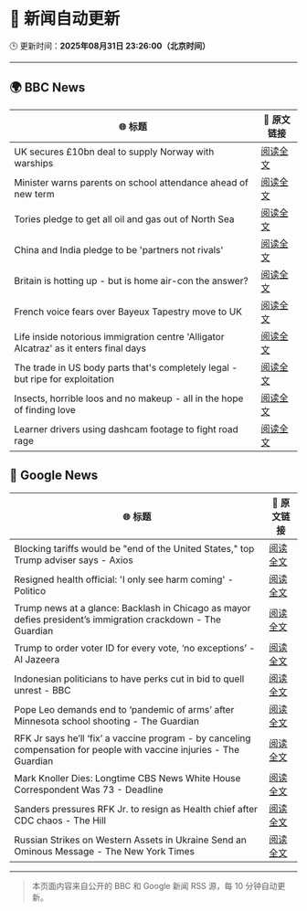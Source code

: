 # 🧠 新闻自动更新

🕒 更新时间：**2025年08月31日 23:26:00（北京时间）**

---

## 🌍 BBC News

| 🌐 标题 | 🔗 原文链接 |
|--------|-------------|
| UK secures £10bn deal to supply Norway with warships | [阅读全文](https://www.bbc.com/news/articles/cr5rgdpvn63o?at_medium=RSS&at_campaign=rss) |
| Minister warns parents on school attendance ahead of new term | [阅读全文](https://www.bbc.com/news/articles/cg7jk3rr225o?at_medium=RSS&at_campaign=rss) |
| Tories pledge to get all oil and gas out of North Sea | [阅读全文](https://www.bbc.com/news/articles/cp890n51684o?at_medium=RSS&at_campaign=rss) |
| China and India pledge to be 'partners not rivals' | [阅读全文](https://www.bbc.com/news/articles/clyrwv0egzro?at_medium=RSS&at_campaign=rss) |
| Britain is hotting up - but is home air-con the answer? | [阅读全文](https://www.bbc.com/news/articles/c5yl5v4elgno?at_medium=RSS&at_campaign=rss) |
| French voice fears over Bayeux Tapestry move to UK | [阅读全文](https://www.bbc.com/news/articles/cev23vrzx0ro?at_medium=RSS&at_campaign=rss) |
| Life inside notorious immigration centre 'Alligator Alcatraz' as it enters final days | [阅读全文](https://www.bbc.com/news/articles/cwy3zel0r3go?at_medium=RSS&at_campaign=rss) |
| The trade in US body parts that's completely legal - but ripe for exploitation | [阅读全文](https://www.bbc.com/news/articles/ce83r56xwj7o?at_medium=RSS&at_campaign=rss) |
| Insects, horrible loos and no makeup - all in the hope of finding love | [阅读全文](https://www.bbc.com/news/articles/c9870nzz50eo?at_medium=RSS&at_campaign=rss) |
| Learner drivers using dashcam footage to fight road rage | [阅读全文](https://www.bbc.com/news/articles/c2kz7kjpnkxo?at_medium=RSS&at_campaign=rss) |

## 📰 Google News

| 🌐 标题 | 🔗 原文链接 |
|--------|-------------|
| Blocking tariffs would be "end of the United States," top Trump adviser says - Axios | [阅读全文](https://news.google.com/rss/articles/CBMibEFVX3lxTE56VXlPeFpocjN5d1Z1VThKUF9oY3RQOVRNQWQ5RlgxWWdaOTBMbWY2Yjd1WTFvTG5CX2ZXUHc3NzlvYnIxbzBjdWZ1aWxOMXlZNzJGV2VnbnhFMjM4Z1Z4ZXFyTmVMZWViSEE4cQ?oc=5) |
| Resigned health official: 'I only see harm coming' - Politico | [阅读全文](https://news.google.com/rss/articles/CBMikgFBVV95cUxOaG95QkEwNHU2a1N4RnFZbVdVcTR3TFNsVWRJNEZiYnRzbVZlOURhWVZpOVZsSXVDMDdoVncyT05Tc1BLZVdDTk1TbXlPUGNOYXJyMHQxRGdTUEtfZFZnLTJja284RmNMZmpjNW8yV3hwa3R3czNuSjVUNUhDMko3UWgtLXBIZGpwckNKVHJ3SFE4QQ?oc=5) |
| Trump news at a glance: Backlash in Chicago as mayor defies president’s immigration crackdown - The Guardian | [阅读全文](https://news.google.com/rss/articles/CBMingFBVV95cUxPRDBoWEhNaUJaSFlVMG9mUl9uSjNXbHFPcXdaaS0zMURydUJJZUdYU0k0Q0M4WTlESXVXYWF5T1F0eGxhdjVnUjdoOG00dTZxOVA5WkRnV0VqaGJEVHFuNURteU03TFExZnRRZUljMnV2Uzg3YjM0YnFIZGZobG55VDVVSVZ1d2trOFNJbUI1MngxeGhDY3RKNENldTFwUQ?oc=5) |
| Trump to order voter ID for every vote, ‘no exceptions’ - Al Jazeera | [阅读全文](https://news.google.com/rss/articles/CBMimAFBVV95cUxPR2pvZWJPYzlYNVJnMzFhbXB5aGJNVUpwalNjeVYwNnBmVFFxeXdIbGdUdU1jcVdtZFp6Rzl2c2hIR19PTFhDaHZrS2xtWHhqNjJEbFVpRzRmSm1GVF9qcGh6di1icjhCTWJfdEE3ZmltVUNjOG81MC1HRHJfNWV0aDIxVFY0bkNWcFdYMUZ5OFF6V2hlVjNzRdIBngFBVV95cUxPVEcyTEJObGNoYUx5aTJoWjNlRDJ4WjltTmotNkxPb1h2RTFQb3NObDdfQ2gzdU1OTnVzVjd3LS1uSEFJLUM0bWpqRFpySVBBSFhVa1ZXTl9GM2NveU8zS19qbk9sNTNJd2hOcnVsRHpZMm5JMEFKMUxqTGFRdm94eTlyY0Zac3RsU0FLVnZsT3NrTEZIdkc3ZnBRU2V5QQ?oc=5) |
| Indonesian politicians to have perks cut in bid to quell unrest - BBC | [阅读全文](https://news.google.com/rss/articles/CBMiWkFVX3lxTE92UmszTFozS0dlLTNmTDU1WmstLVowaUIxekZYUENReHVhU3A3Z0ctMXpvY3BqVTNaVTRYY1NyT29NMEN3YzRTaXEtMVJWM2RVNmpvb2l0YW1UZ9IBX0FVX3lxTFB0bnM0RHNVWFY1S2JoMmxEVzVndkdHajBiRHBOaUwxLXdBUDl0TkpSNTRLZmU2Y1FIM29qaWxaQWJXbVphSGZ3TFcxRHJCbXN1YzBxcEdmTldHV0NXdXRr?oc=5) |
| Pope Leo demands end to ‘pandemic of arms’ after Minnesota school shooting - The Guardian | [阅读全文](https://news.google.com/rss/articles/CBMiigFBVV95cUxORlg2MVZTUHZkVDZLeG94bUVtX3dOLU83ajMyRnM1bDBDY3JXREVlcFpuN00xU2FaOHV5TlhOYTBhR2psQU1SR05Nbl9zSkI1MmxDUVRtMnJNdFRNRUxUREg0dS1BZ1RSQ0RVNVI1amJtOHk2NnM0OW4xMUJsZmxDLXliQnNoRnJLdWc?oc=5) |
| RFK Jr says he’ll ‘fix’ a vaccine program - by canceling compensation for people with vaccine injuries - The Guardian | [阅读全文](https://news.google.com/rss/articles/CBMiigFBVV95cUxObHZzaTRENmhVU3F3WXVBOWZaR2pGWWhnMmVJZE5UUVp5bm5OczBILXhXNzFpOG1LbEwyQ0FpVmtXWnRhV3VqQzctWE5xblJ5dWJwT19HbkJTdGl6RFM3YUtGb0prVVdQT0dCUWNSczJhYURneW5aTWdCSXlCWnNrZkVKeGRxVGVLSHc?oc=5) |
| Mark Knoller Dies: Longtime CBS News White House Correspondent Was 73 - Deadline | [阅读全文](https://news.google.com/rss/articles/CBMimAFBVV95cUxNcEJTbU82M3gydWxTRC1NV0plYmxlNTEyRV9FOWtIWDlBZi1rcXFtaFlRRkROUWdCbGxyY0R3R21iTHJ1endHNXVvdFgyN21sV2YtejV0aGFrN0pLOExBTGhiY1VaelhTZHdfaU5mb1pJaGpOZlJHdDU3cVFPZl8yQVdWZWc1ZlAwenJENkxOQ3pGQ1pLWUJ6WQ?oc=5) |
| Sanders pressures RFK Jr. to resign as Health chief after CDC chaos - The Hill | [阅读全文](https://news.google.com/rss/articles/CBMiowFBVV95cUxQY0hILXJCXzE0VkZ2UUxiZ3cxeENFZmRjTTdoX3FwS1ZOS2JFZ1VJRDR6M09zNGc2cXRsS05DNEFBSHI5bk1yWDJ2NFdoYUhmNWlQRTJRUUxuUW90MDlkX1JrRkhXbHcwS1pDWF9nM3VpckF6dkJKbFg3bW5NdVF1d0M5aTNkQmJTUm90eVRRb0ZGLWRzZG5xbUJvZEdub0h4NVRv0gGoAUFVX3lxTE1sU3doTFZ2OUFGMzJNQk5TRUtsZ1hEb3YxMTlQRUNIMFA5a0VWWTNnS2YzLUZBakduYm9jY2JaajB0SEdyM25kMXlyTlV5Q0F2V2hsMEdjMjhjM0FscTF4c1BKMUM3X2ZxWHJkLWdGUThMNkF3RS0xVmQwbGlMS1VVeTFydWR4UklhZ1NoOS1DV2x6WDRLRGN2aGJ2TzZFS3NqLWtvT0ZIbQ?oc=5) |
| Russian Strikes on Western Assets in Ukraine Send an Ominous Message - The New York Times | [阅读全文](https://news.google.com/rss/articles/CBMiiwFBVV95cUxOZ1ViWVRhR2RaWFdIZXQzbS1fODYzQzV3SWZWejNnYzFFX18tUE5wRlRlclJDUHpkR3hGcFQzTTlSMG15VEVPYzhOalE3VUNLaTNuanJ4S3RTa1QxMGhLWWdnM0RVeHdfdXpFcnRjN0xfRDEtU2dHc01SU0hJTXVuWDc5Vi1hRU5FRW5j?oc=5) |

---
> 本页面内容来自公开的 BBC 和 Google 新闻 RSS 源，每 10 分钟自动更新。